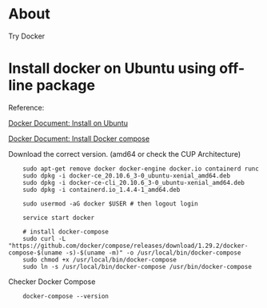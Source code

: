 # About

Try Docker

# Install docker on Ubuntu using off-line package

Reference:

[Docker Document: Install on Ubuntu](https://docs.docker.com/engine/install/ubuntu/)

[Docker Document: Install Docker compose](https://docs.docker.com/compose/install/)

Download the correct version. (amd64 or check the CUP Architecture)

```
    sudo apt-get remove docker docker-engine docker.io containerd runc
    sudo dpkg -i docker-ce_20.10.6_3-0_ubuntu-xenial_amd64.deb
    sudo dpkg -i docker-ce-cli_20.10.6_3-0_ubuntu-xenial_amd64.deb
    sudo dpkg -i containerd.io_1.4.4-1_amd64.deb

	sudo usermod -aG docker $USER # then logout login

	service start docker

    # install docker-compose
    sudo curl -L "https://github.com/docker/compose/releases/download/1.29.2/docker-compose-$(uname -s)-$(uname -m)" -o /usr/local/bin/docker-compose
    sudo chmod +x /usr/local/bin/docker-compose
    sudo ln -s /usr/local/bin/docker-compose /usr/bin/docker-compose
```

Checker Docker Compose

```
    docker-compose --version
```
